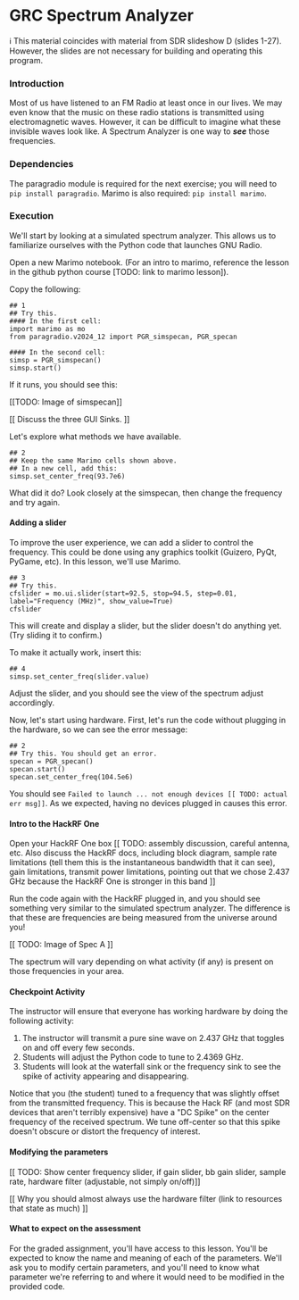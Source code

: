 
# GRC Spectrum Analyzer

ℹ️ This material coincides with material from SDR slideshow D (slides 1-27).  However, the slides are not necessary for building and operating this program.

### Introduction

Most of us have listened to an FM Radio at least once in our lives. We may even know that the music on these radio stations is transmitted using electromagnetic waves. However, it can be difficult to imagine what these invisible waves look like. A Spectrum Analyzer is one way to **_see_** those frequencies. 

### Dependencies

The paragradio module is required for the next exercise; you will need to `pip install paragradio`.
Marimo is also required: `pip install marimo`.

### Execution

We'll start by looking at a simulated spectrum analyzer. This allows us to familiarize ourselves with the Python code that launches GNU Radio.

Open a new Marimo notebook. (For an intro to marimo, reference the lesson in the github python course [TODO: link to marimo lesson]).

Copy the following:

```python3
## 1
## Try this.
#### In the first cell:
import marimo as mo
from paragradio.v2024_12 import PGR_simspecan, PGR_specan

#### In the second cell:
simsp = PGR_simspecan()
simsp.start()
```

If it runs, you should see this:

[[TODO: Image of simspecan]]

[[ Discuss the three GUI Sinks. ]]

Let's explore what methods we have available.

```python3
## 2
## Keep the same Marimo cells shown above.
## In a new cell, add this:
simsp.set_center_freq(93.7e6)
```

What did it do? Look closely at the simspecan, then change the frequency and try again.

#### Adding a slider

To improve the user experience, we can add a slider to control the frequency. This could be done using any graphics toolkit (Guizero, PyQt, PyGame, etc). In this lesson, we'll use Marimo.

```python3
## 3
## Try this.
cfslider = mo.ui.slider(start=92.5, stop=94.5, step=0.01, label="Frequency (MHz)", show_value=True)
cfslider
```

This will create and display a slider, but the slider doesn't do anything yet. (Try sliding it to confirm.)

To make it actually work, insert this:

```python3
## 4
simsp.set_center_freq(slider.value)
```

Adjust the slider, and you should see the view of the spectrum adjust accordingly.

Now, let's start using hardware. First, let's run the code without plugging in the hardware, so we can see the error message:

```python3
## 2
## Try this. You should get an error.
specan = PGR_specan()
specan.start()
specan.set_center_freq(104.5e6)
```

You should see `Failed to launch ... not enough devices [[ TODO: actual err msg]]`. As we expected, having no devices plugged in causes this error.

#### Intro to the HackRF One

Open your HackRF One box [[ TODO: assembly discussion, careful antenna, etc. Also discuss the HackRF docs, including block diagram, sample rate limitations (tell them this is the instantaneous bandwidth that it can see), gain limitations, transmit power limitations, pointing out that we chose 2.437 GHz because the HackRF One is stronger in this band ]]

Run the code again with the HackRF plugged in, and you should see something very similar to the simulated spectrum analyzer. The difference is that these are frequencies are being measured from the universe around you!

[[ TODO: Image of Spec A ]]

The spectrum will vary depending on what activity (if any) is present on those frequencies in your area.

#### Checkpoint Activity

The instructor will ensure that everyone has working hardware by doing the following activity:

1. The instructor will transmit a pure sine wave on 2.437 GHz that toggles on and off every few seconds.
2. Students will adjust the Python code to tune to 2.4369 GHz.
3. Students will look at the waterfall sink or the frequency sink to see the spike of activity appearing and disappearing.

Notice that you (the student) tuned to a frequency that was slightly offset from the transmitted frequency. This is because the Hack RF (and most SDR devices that aren't terribly expensive) have a "DC Spike" on the center frequency of the received spectrum. We tune off-center so that this spike doesn't obscure or distort the frequency of interest.

#### Modifying the parameters

[[ TODO: Show center frequency slider, if gain slider, bb gain slider, sample rate, hardware filter (adjustable, not simply on/off)]]

[[ Why you should almost always use the hardware filter (link to resources that state as much) ]]

#### What to expect on the assessment

For the graded assignment, you'll have access to this lesson. You'll be expected to know the name and meaning of each of the parameters. We'll ask you to modify certain parameters, and you'll need to know what parameter we're referring to and where it would need to be modified in the provided code.

